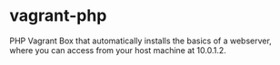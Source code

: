 # vagrant-php
PHP Vagrant Box that automatically installs the basics of a webserver, where you can access from your host machine at 10.0.1.2.
